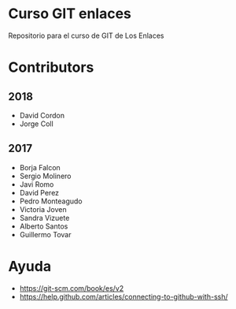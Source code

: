 # Curso GIT enlaces
Repositorio para el curso de GIT de Los Enlaces

# Contributors

## 2018

* David Cordon
* Jorge Coll

## 2017

* Borja Falcon
* Sergio Molinero
* Javi Romo
* David Perez
* Pedro Monteagudo
* Victoria Joven
* Sandra Vizuete
* Alberto Santos
* Guillermo Tovar

# Ayuda
* https://git-scm.com/book/es/v2
* https://help.github.com/articles/connecting-to-github-with-ssh/
